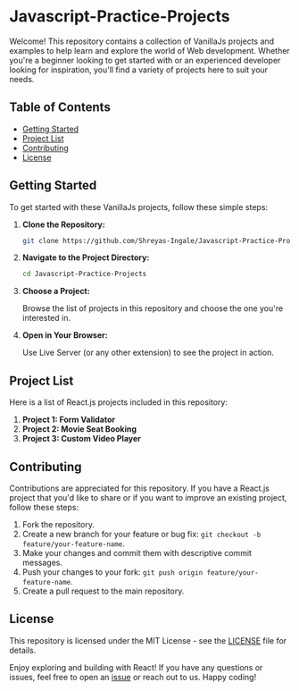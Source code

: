 # Javascript-Practice-Projects

Welcome! This repository contains a collection of VanillaJs projects and examples to help learn and explore the world of Web development. Whether you're a beginner looking to get started with or an experienced developer looking for inspiration, you'll find a variety of projects here to suit your needs.

## Table of Contents

- [Getting Started](#getting-started)
- [Project List](#project-list)
- [Contributing](#contributing)
- [License](#license)

## Getting Started

To get started with these VanillaJs projects, follow these simple steps:

1. **Clone the Repository:**

   ```bash
   git clone https://github.com/Shreyas-Ingale/Javascript-Practice-Projects.git
   ```

2. **Navigate to the Project Directory:**

   ```bash
   cd Javascript-Practice-Projects
   ```

3. **Choose a Project:**

   Browse the list of projects in this repository and choose the one you're interested in.

4. **Open in Your Browser:**

   Use Live Server (or any other extension) to see the project in action.

## Project List

Here is a list of React.js projects included in this repository:

1. **Project 1: Form Validator**
2. **Project 2: Movie Seat Booking**
3. **Project 3: Custom Video Player**

## Contributing

Contributions are appreciated for this repository. If you have a React.js project that you'd like to share or if you want to improve an existing project, follow these steps:

1. Fork the repository.
2. Create a new branch for your feature or bug fix: `git checkout -b feature/your-feature-name`.
3. Make your changes and commit them with descriptive commit messages.
4. Push your changes to your fork: `git push origin feature/your-feature-name`.
5. Create a pull request to the main repository.

## License

This repository is licensed under the MIT License - see the [LICENSE](LICENSE) file for details.

Enjoy exploring and building with React! If you have any questions or issues, feel free to open an [issue](https://github.com/your-username/react-projects/issues) or reach out to us. Happy coding!
